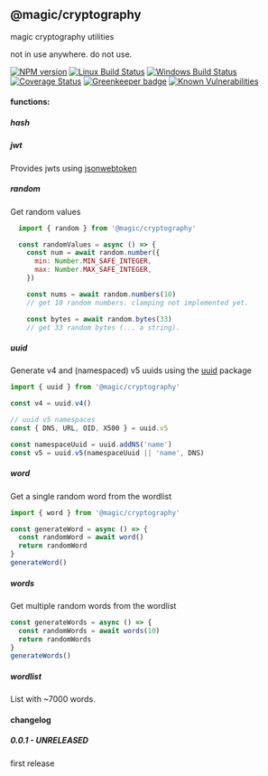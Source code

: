## @magic/cryptography

magic cryptography utilities

not in use anywhere. do not use.

[![NPM version][npm-image]][npm-url]
[![Linux Build Status][travis-image]][travis-url]
[![Windows Build Status][appveyor-image]][appveyor-url]
[![Coverage Status][coveralls-image]][coveralls-url]
[![Greenkeeper badge][greenkeeper-image]][greenkeeper-url]
[![Known Vulnerabilities][snyk-image]][snyk-url]

[npm-image]: https://img.shields.io/npm/v/@magic/cryptography.svg
[npm-url]: https://www.npmjs.com/package/@magic/cryptography
[travis-image]: https://api.travis-ci.org/magic/cryptography.svg?branch=master
[travis-url]: https://travis-ci.org/magic/cryptography
[appveyor-image]: https://img.shields.io/appveyor/ci/magic/cryptography/master.svg
[appveyor-url]: https://ci.appveyor.com/project/magic/cryptography/branch/master
[coveralls-image]: https://coveralls.io/repos/github/magic/cryptography/badge.svg
[coveralls-url]: https://coveralls.io/github/magic/cryptography
[greenkeeper-image]: https://badges.greenkeeper.io/magic/cryptography.svg
[greenkeeper-url]: https://badges.greenkeeper.io/magic/cryptography.svg
[snyk-image]: https://snyk.io/test/github/magic/cryptography/badge.svg
[snyk-url]: https://snyk.io/test/github/magic/cryptography

#### functions:

##### hash

##### jwt

Provides jwts using [jsonwebtoken](https://npmjs.com/package/jsonwebtoken)

##### random

Get random values

```javascript
  import { random } from '@magic/cryptography'

  const randomValues = async () => {
    const num = await random.number({
      min: Number.MIN_SAFE_INTEGER,
      max: Number.MAX_SAFE_INTEGER,
    })

    const nums = await random.numbers(10)
    // get 10 random numbers. clamping not implemented yet.

    const bytes = await random.bytes(33)
    // get 33 random bytes (... a string).
```

##### uuid

Generate v4 and (namespaced) v5 uuids using the [uuid](https://npmjs.com/package/uuid) package

```javascript
import { uuid } from '@magic/cryptography'

const v4 = uuid.v4()

// uuid v5 namespaces
const { DNS, URL, OID, X500 } = uuid.v5

const namespaceUuid = uuid.addNS('name')
const v5 = uuid.v5(namespaceUuid || 'name', DNS)
```

##### word

Get a single random word from the wordlist

```javascript
import { word } from '@magic/cryptography'

const generateWord = async () => {
  const randomWord = await word()
  return randomWord
}
generateWord()
```

##### words

Get multiple random words from the wordlist

```javascript
const generateWords = async () => {
  const randomWords = await words(10)
  return randomWords
}
generateWords()
```

##### wordlist

List with ~7000 words.

#### changelog

##### 0.0.1 - UNRELEASED

first release
